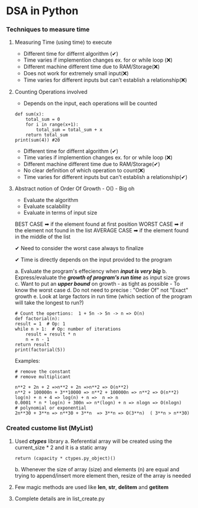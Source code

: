 # DSA in Python

### Techniques to measure time

1.  Measuring Time (using time) to execute
    - Different time for differnt algorithm (✔)
    - Time varies if implemention changes ex. for or while loop (❌)
    - Different machine different time due to RAM/Storage(❌)
    - Does not work for extremely small input(❌)
    - Time varies for different inputs but can't establish a relationship(❌)
2.  Counting Operations involved

    - Depends on the input, each operations will be counted

    ```
    def sum(x):
        total_sum = 0
        for i in range(x+1):
            total_sum = total_sum + x
        return total_sum
    print(sum(4)) #20
    ```

    - Different time for differnt algorithm (✔)
    - Time varies if implemention changes ex. for or while loop (❌)
    - Different machine different time due to RAM/Storage(✔)
    - No clear definition of which operation to count(❌)
    - Time varies for different inputs but can't establish a relationship(✔)

3.  Abstract notion of Order Of Growth - O() - Big oh

    - Evaluate the algorithm
    - Evaluate scalability
    - Evaluate in terms of input size

    BEST CASE ➡ if the element found at first position
    WORST CASE ➡ if the element not found in the list
    AVERAGE CASE ➡ if the element found in the middle of the list

    ✔ Need to consider the worst case always to finalize

    ✔ Time is directly depends on the input provided to the program

    a. Evaluate the program's effeciency when **_input is very big_**
    b. Express/evaluate the **_growth of program's run time_** as input size grows
    c. Want to put an **_upper bound_** on growth - as tight as possible - To know the worst case
    d. Do not need to precise : "Order Of" not "Exact" growth
    e. Look at large factors in run time (which section of the program will take the longest to run?)

    ```
    # Count the opertions:  1 + 5n -> 5n -> n => O(n)
    def factorial(n):
    result = 1  # Op: 1
    while n > 1:  # Op: number of iterations
        result = result * n
        n = n - 1
    return result
    print(factorial(5))
    ```

    Examples:

    ```
    # remove the constant
    # remove multiplicant

    n**2 + 2n + 2 =>n**2 + 2n =>n**2 => O(n**2)
    n**2 + 100000n + 3**10000 => n**2 + 100000n => n**2 => O(n**2)
    log(n) + n + 4 => log(n) + n =>  n => n
    0.0001 * n * log(n) + 300n => n*(logn) + n => nlogn => O(nlogn)
    # polynomial or exponential
    2n**30 + 3**n => n**30 + 3**n  => 3**n => O(3**n)  ( 3**n > n**30)
    ```

### Created custome list (MyList)

1. Used **_ctypes_** library
   a. Referential array will be created using the current_size \* 2 and it is a static array

   ```
   return (capacity * ctypes.py_object)()
   ```

   b. Whenever the size of array (size) and elements (n) are equal and trying to append/insert more element then, resize of the array is needed

2. Few magic methods are used like **len**, **str**, **delitem** and **getitem**
3. Complete details are in list_create.py
